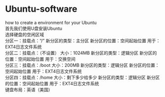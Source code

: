 # Ubuntu-software
how to create a environment for your Ubuntu
<br />首先我们使用U盘安装Ubuntu
<br />选择硬盘的空闲区域
<br />分区一：挂载点：“/” 新分区的类型：主分区 新分区的位置：空间起始位置 用于：EXT4日志文件系统
<br />分区二：挂载点：（不设置） 大小：1024MB 新分区的类型：逻辑分区 新分区的位置：空间起始位置 用于：交换空间
<br />分区三：挂载点：/boot  大小：200MB 新分区的类型：逻辑分区 新分区的位置：空间起始位置 用于：EXT4日志文件系统
<br />分区四：挂载点：/home  大小：剩下多少给多少 新分区的类型：逻辑分区 新分区的位置：空间起始位置 用于：EXT4日志文件系统
<br />键盘布局：英语（美国）
<br />
<br />
<br />
<br />
<br />
<br />
<br />
<br />
<br />
<br />
<br />
<br />
<br />
<br />
<br />
<br />
<br />
<br />
<br />
<br />
<br />
<br />
<br />
<br />
<br />
<br />
<br />
<br />
<br />
<br />
